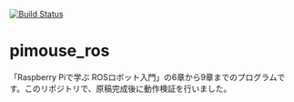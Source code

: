 [![Build Status](https://travis-ci.org/totolor0325/pimouse_ros.svg?branch=master)](https://travis-ci.org/totolor0325/pimouse_ros)

# pimouse_ros

「Raspberry Piで学ぶ ROSロボット入門」の6章から9章までのプログラムです。このリポジトリで、原稿完成後に動作検証を行いました。
